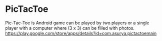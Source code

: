 # PicTacToe
Pic-Tac-Toe is Android game can be played by two players or a single player with a computer where (3 x 3) can be filled with photos.  https://play.google.com/store/apps/details?id=com.asurya.pictactoemain
